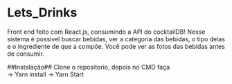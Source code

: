 # Lets_Drinks
Front end feito com React.js, consumindo a API do cocktailDB! Nesse sistema é possivel buscar bebidas, ver a categoria das bebidas, o tipo delas e o ingrediente de que a compõe.
Você pode ver as fotos das bebidas antes de consumir.

##Instalação##
Clone o repositorio, depois no CMD faça <br>
-> Yarn install
-> Yarn Start

